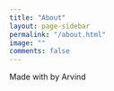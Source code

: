 ```yaml
---
title: "About"
layout: page-sidebar
permalink: "/about.html"
image: ""
comments: false
---
```

Made with <i class="fa fa-heart text-danger"></i> by Arvind
